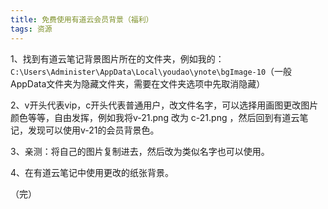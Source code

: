 ```yaml
---
title: 免费使用有道云会员背景（福利）
tags: 资源
---
```


<!--more-->

1、找到有道云笔记背景图片所在的文件夹，例如我的：`C:\Users\Administer\AppData\Local\youdao\ynote\bgImage-10`（一般AppData文件夹为隐藏文件夹，需要在文件夹选项中先取消隐藏）

2、v开头代表vip，c开头代表普通用户，改文件名字，可以选择用画图更改图片颜色等等，自由发挥，例如我将v-21.png 改为 c-21.png ，然后回到有道云笔记，发现可以使用v-21的会员背景色。

3、亲测：将自己的图片复制进去，然后改为类似名字也可以使用。

4、在有道云笔记中使用更改的纸张背景。


（完）

